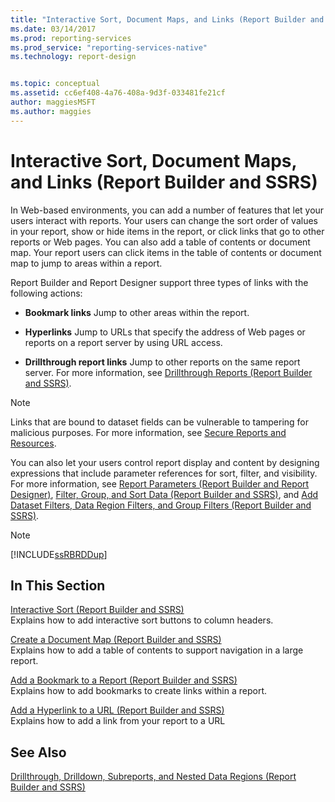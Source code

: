 ```yaml
---
title: "Interactive Sort, Document Maps, and Links (Report Builder and SSRS) | Microsoft Docs"
ms.date: 03/14/2017
ms.prod: reporting-services
ms.prod_service: "reporting-services-native"
ms.technology: report-design


ms.topic: conceptual
ms.assetid: cc6ef408-4a76-408a-9d3f-033481fe21cf
author: maggiesMSFT
ms.author: maggies
---
```

# Interactive Sort, Document Maps, and Links (Report Builder and SSRS)
  In Web-based environments, you can add a number of features that let your users interact with reports. Your users can change the sort order of values in your report, show or hide items in the report, or click links that go to other reports or Web pages. You can also add a table of contents or document map. Your report users can click items in the table of contents or document map to jump to areas within a report.  
  
 Report Builder and Report Designer support three types of links with the following actions:  
  
-   **Bookmark links** Jump to other areas within the report.  
  
-   **Hyperlinks** Jump to URLs that specify the address of Web pages or reports on a report server by using URL access.  
  
-   **Drillthrough report links** Jump to other reports on the same report server. For more information, see [Drillthrough Reports &#40;Report Builder and SSRS&#41;](../../reporting-services/report-design/drillthrough-reports-report-builder-and-ssrs.md).  
  
> [!NOTE]  
>  Links that are bound to dataset fields can be vulnerable to tampering for malicious purposes. For more information, see [Secure Reports and Resources](../../reporting-services/security/secure-reports-and-resources.md).  
  
 You can also let your users control report display and content by designing expressions that include parameter references for sort, filter, and visibility. For more information, see [Report Parameters &#40;Report Builder and Report Designer&#41;](../../reporting-services/report-design/report-parameters-report-builder-and-report-designer.md), [Filter, Group, and Sort Data &#40;Report Builder and SSRS&#41;](../../reporting-services/report-design/filter-group-and-sort-data-report-builder-and-ssrs.md), and [Add Dataset Filters, Data Region Filters, and Group Filters &#40;Report Builder and SSRS&#41;](../../reporting-services/report-design/add-dataset-filters-data-region-filters-and-group-filters.md).  
  
> [!NOTE]  
>  [!INCLUDE[ssRBRDDup](../../includes/ssrbrddup-md.md)]  
  
## In This Section  
 [Interactive Sort &#40;Report Builder and SSRS&#41;](../../reporting-services/report-design/interactive-sort-report-builder-and-ssrs.md)  
 Explains how to add interactive sort buttons to column headers.  
  
 [Create a Document Map &#40;Report Builder and SSRS&#41;](../../reporting-services/report-design/create-a-document-map-report-builder-and-ssrs.md)  
 Explains how to add a table of contents to support navigation in a large report.  
  
 [Add a Bookmark to a Report &#40;Report Builder and SSRS&#41;](../../reporting-services/report-design/add-a-bookmark-to-a-report-report-builder-and-ssrs.md)  
 Explains how to add bookmarks to create links within a report.  
  
 [Add a Hyperlink to a URL &#40;Report Builder and SSRS&#41;](../../reporting-services/report-design/add-a-hyperlink-to-a-url-report-builder-and-ssrs.md)  
 Explains how to add a link from your report to a URL  
  
## See Also  
 [Drillthrough, Drilldown, Subreports, and Nested Data Regions &#40;Report Builder and SSRS&#41;](../../reporting-services/report-design/drillthrough-drilldown-subreports-and-nested-data-regions.md)  
  
  
